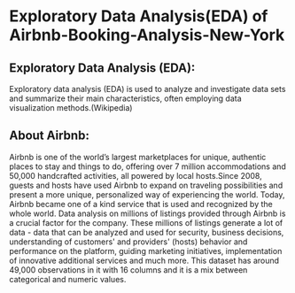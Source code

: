 # Exploratory Data Analysis(EDA) of Airbnb-Booking-Analysis-New-York

## Exploratory Data Analysis (EDA):
Exploratory data analysis (EDA) is used to analyze and investigate data sets and summarize their main characteristics, often employing data visualization methods.(Wikipedia)

## About Airbnb:
Airbnb is one of the world’s largest marketplaces for unique, authentic places to stay and things to do, offering over 7 million accommodations and 50,000 handcrafted activities, all powered by local hosts.Since 2008, guests and hosts have used Airbnb to expand on traveling possibilities and present a more unique, personalized way of experiencing the world. Today, Airbnb became one of a kind service that is used and recognized by the whole world. Data analysis on millions of listings provided through Airbnb is a crucial factor for the company. These millions of listings generate a lot of data - data that can be analyzed and used for security, business decisions, understanding of customers' and providers' (hosts) behavior and performance on the platform, guiding marketing initiatives, implementation of innovative additional services and much more.
This dataset has around 49,000 observations in it with 16 columns and it is a mix between categorical and numeric values.


